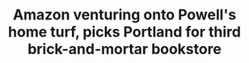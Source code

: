 ---
categories: ['amazon', 'business', 'tech', 'articles', 'all_articles']
provider_display: "www.geekwire.com"
provider_name: "www.geekwire.com"
favicon_url: "https://www.geekwire.com/favicon.ico"
title: "Amazon venturing onto Powell's home turf, picks Portland for third brick-and-mortar bookstore"
published: "2016-06-17T22:41:50"
source: https://www.geekwire.com/2016/amazon-ventures-onto-home-turf-powells-plans-third-brick-mortar-bookstore-portland/
thumbnail: https://cdn.geekwire.com/wp-content/uploads/2015/11/DSC08678-1240x823.jpg
---